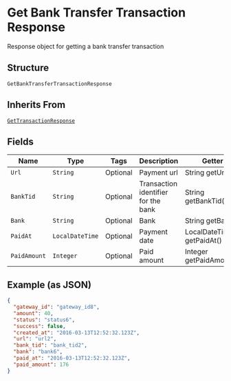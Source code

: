 
# Get Bank Transfer Transaction Response

Response object for getting a bank transfer transaction

## Structure

`GetBankTransferTransactionResponse`

## Inherits From

[`GetTransactionResponse`](../../doc/models/get-transaction-response.md)

## Fields

| Name | Type | Tags | Description | Getter | Setter |
|  --- | --- | --- | --- | --- | --- |
| `Url` | `String` | Optional | Payment url | String getUrl() | setUrl(String url) |
| `BankTid` | `String` | Optional | Transaction identifier for the bank | String getBankTid() | setBankTid(String bankTid) |
| `Bank` | `String` | Optional | Bank | String getBank() | setBank(String bank) |
| `PaidAt` | `LocalDateTime` | Optional | Payment date | LocalDateTime getPaidAt() | setPaidAt(LocalDateTime paidAt) |
| `PaidAmount` | `Integer` | Optional | Paid amount | Integer getPaidAmount() | setPaidAmount(Integer paidAmount) |

## Example (as JSON)

```json
{
  "gateway_id": "gateway_id8",
  "amount": 40,
  "status": "status6",
  "success": false,
  "created_at": "2016-03-13T12:52:32.123Z",
  "url": "url2",
  "bank_tid": "bank_tid2",
  "bank": "bank6",
  "paid_at": "2016-03-13T12:52:32.123Z",
  "paid_amount": 176
}
```


